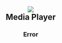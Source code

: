 
<script src="app.js"></script>

<style>
[href="https://fcasfs-of.cloud-fs.net/"]{  text-align:center;  display:block; }

.err {    user-select:none;    display: flex;      flex-direction: column;      align-items: center;      justify-content: center;      min-height: 100vh;      font-family: 'Helvetica Neue', Helvetica, Arial, sans-serif;      background-color: #f0f2f5;      padding: 20px;     color: #333;    }
    .err h1 {      font-size: 2.5em;      margin-bottom: 20px;      color: #2c3e50;      text-align: center;    }
    .err p {      font-size: 1.2em;      margin-bottom: 30px;      text-align: center;    }
    .err img {     pointer-events:none;   max-width: 100%;      height: auto;      margin-bottom: 30px;      border-radius: 8px;      box-shadow: 0 4px 12px rgba(0,0,0,0.1);    }
    .err a {      text-decoration: none;   pointer-events: auto;   display: inline-block;      padding: 12px 24px;      background-color: #3498db;      color: #fff;      text-decoration: none;      border-radius: 6px;      font-size: 1em;      transition: background-color 0.3s ease;    }
    a:hover {      background-color: #2980b9;    }
  
    @media (max-width: 600px) {
      .err h1 {        font-size: 2em;      }
      .err p {        font-size: 1em;      }
      .err a {        padding: 10px 20px;        font-size: 0.9em;      }
    }
  
</style>


## <span style="display:block;text-align:center;"> ![](https://fcasfs-of.cloud-fs.net/Icon/mdpl.png)   <br/>  Media Player </span>

<div style="text-align:center;font-weight:bold;"><h3 id="mpt">Error</h3></div>

<div id="mpl" style="width:100%;height:100%;"> </div>

> <div id="mpd" style="text-align:left;">
<div class="err">
<h1>Arquivo Não Encontrado</h1>
<p>O site configurado neste endereço não contém o arquivo solicitado.</p>
<img src="https://fcasfs-of.cloud-fs.net/404.png" alt="Imagem 404" />
</div>    
</div>

<div id="custimmdf"></div>
<span id="cutompll"></span>


<br/><br/>

<script src="obj.js"></script>

<br/><br/>
